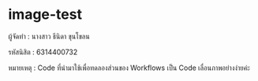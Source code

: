 # image-test
 
ผู้จัดทำ : นางสาว ธีนิดา ขุนโขลน 
 
รหัสนิสิต : 6314400732
 
หมายเหตุ : Code ที่นำมาใช้เพื่อทดลองส่วนของ Workflows เป็น Code เลื่อนภาพอย่างง่ายค่ะ
